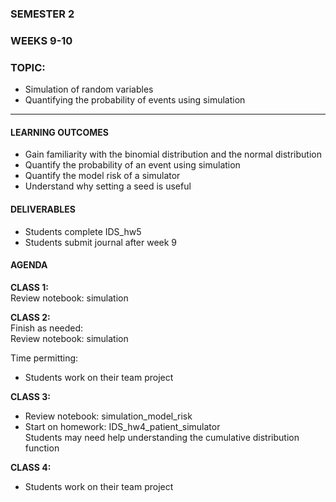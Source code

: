 ### SEMESTER 2
### WEEKS 9-10
### TOPIC: 
- Simulation of random variables
- Quantifying the probability of events using simulation

---  

#### LEARNING OUTCOMES
- Gain familiarity with the binomial distribution and the normal distribution
- Quantify the probability of an event using simulation
- Quantify the model risk of a simulator
- Understand why setting a seed is useful

#### DELIVERABLES
- Students complete IDS_hw5
- Students submit journal after week 9

#### AGENDA

**CLASS 1:**  
Review notebook: simulation

**CLASS 2:**    
Finish as needed:  
Review notebook: simulation

Time permitting:  
- Students work on their team project

**CLASS 3:**  
- Review notebook: simulation_model_risk
- Start on homework: IDS_hw4_patient_simulator  
Students may need help understanding the cumulative distribution function

**CLASS 4:**  
- Students work on their team project

